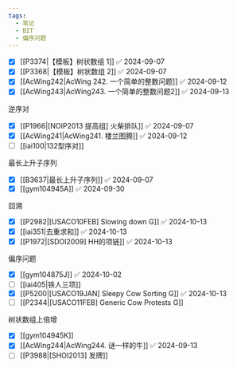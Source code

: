 ```yaml
---
tags:
  - 笔记
  - BIT
  - 偏序问题
---
```

- [x] [[P3374|【模板】树状数组 1]] ✅ 2024-09-07
- [x] [[P3368|【模板】树状数组 2]] ✅ 2024-09-07
- [x] [[AcWing242|AcWing 242. 一个简单的整数问题]] ✅ 2024-09-12
- [x] [[AcWing243|AcWing243. 一个简单的整数问题2]] ✅ 2024-09-13

逆序对
- [x] [[P1966|[NOIP2013 提高组] 火柴排队]] ✅ 2024-09-07
- [x] [[AcWing241|AcWing241. 楼兰图腾]] ✅ 2024-09-12
- [ ] [[iai100|132型序对]]

最长上升子序列
- [x] [[B3637|最长上升子序列]] ✅ 2024-09-07
- [x] [[gym104945A]] ✅ 2024-09-30

回溯
- [x] [[P2982|[USACO10FEB] Slowing down G]] ✅ 2024-10-13
- [x] [[iai351|去重求和]] ✅ 2024-10-13
- [x] [[P1972|[SDOI2009] HH的项链]] ✅ 2024-10-13

偏序问题
- [x] [[gym104875J]] ✅ 2024-10-02
- [ ] [[iai405|铁人三项]]
- [x] [[P5200|[USACO19JAN] Sleepy Cow Sorting G]] ✅ 2024-10-13
- [ ] [[P2344|[USACO11FEB] Generic Cow Protests G]]

树状数组上倍增
- [x] [[gym104945K]]
- [x] [[AcWing244|AcWing244. 谜一样的牛]] ✅ 2024-09-13
- [ ] [[P3988|[SHOI2013] 发牌]]
